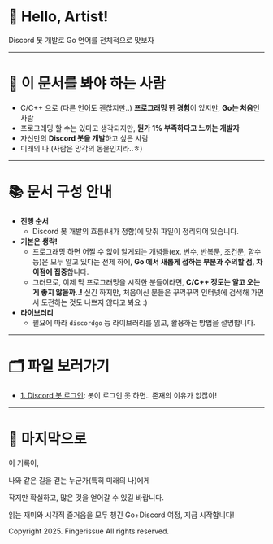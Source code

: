 # 👋 Hello, Artist!

Discord 봇 개발로 Go 언어를 전체적으로 맛보자

---

# 🏹 이 문서를 봐야 하는 사람

- C/C++ 으로 (다른 언어도 괜찮지만..) **프로그래밍 한 경험**이 있지만, **Go는 처음**인 사람
- 프로그래밍 할 수는 있다고 생각되지만, **뭔가 1% 부족하다고 느끼는 개발자**
- 자신만의 **Discord 봇을 개발**하고 싶은 사람
- 미래의 나 (사람은 망각의 동물인지라..ㅎ)

---

# 📚 문서 구성 안내

- **진행 순서**
  - Discord 봇 개발의 흐름(내가 정함)에 맞춰 파일이 정리되어 있습니다.
- **기본은 생략!**
  - 프로그래밍 하면 어쩔 수 없이 알게되는 개념들(ex. 변수, 반복문, 조건문, 함수 등)은 모두 알고 있다는 전제 하에, **Go 에서 새롭게 접하는 부분과 주의할 점, 차이점에 집중**합니다.
  - 그러므로, 이제 막 프로그래밍을 시작한 분들이라면, **C/C++ 정도는 알고 오는 게 좋지 않을까..!** 싶긴 하지만, 처음이신 분들은 꾸역꾸역 인터넷에 검색해 가면서 도전하는 것도 나쁘지 않다고 봐요 :)
- **라이브러리**
  - 필요에 따라 `discordgo` 등 라이브러리를 읽고, 활용하는 방법을 설명합니다.

---

# 🗂️ 파일 보러가기
- [1. Discord 봇 로그인](./1.%20Discord%20봇%20로그인.md): 봇이 로그인 못 하면.. 존재의 이유가 없잖아!

---

# 🎉 마지막으로

이 기록이,

나와 같은 길을 걷는 누군가(특히 미래의 나)에게

작지만 확실하고, 많은 것을 얻어갈 수 있길 바랍니다.

읽는 재미와 시각적 즐거움을 모두 챙긴 Go+Discord 여정, 지금 시작합니다!

Copyright 2025. Fingerissue All rights reserved.